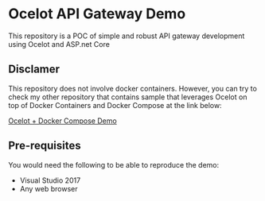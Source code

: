 # Ocelot API Gateway Demo
This repository is a POC of simple and robust API gateway development using Ocelot and ASP.net Core

## Disclamer

This repository does not involve docker containers. However, you can try to check my other repository that contains sample that leverages Ocelot on top of Docker Containers and Docker Compose at the link below:  

[Ocelot + Docker Compose Demo](https://github.com/allanchua101/ocelot-compose)

## Pre-requisites

You would need the following to be able to reproduce the demo:  

- Visual Studio 2017
- Any web browser

